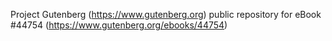 Project Gutenberg (https://www.gutenberg.org) public repository for eBook #44754 (https://www.gutenberg.org/ebooks/44754)
